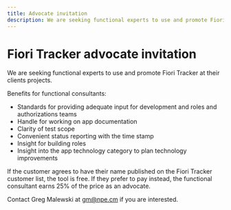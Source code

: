 ```yaml
---
title: Advocate invitation
description: We are seeking functional experts to use and promote Fiori Tracker at their clients projects.
---
```

# Fiori Tracker advocate invitation

We are seeking functional experts to use and promote Fiori Tracker at their clients projects.

Benefits for functional consultants:

- Standards for providing adequate input for development and roles and authorizations teams
- Handle for working on app documentation
- Clarity of test scope
- Convenient status reporting with the time stamp
- Insight for building roles
- Insight into the app technology category to plan technology improvements

If the customer agrees to have their name published on the Fiori Tracker customer list, the tool is free. If they prefer to pay instead, the functional consultant earns 25% of the price as an advocate.

Contact Greg Malewski at gm@npe.cm if you are interested.